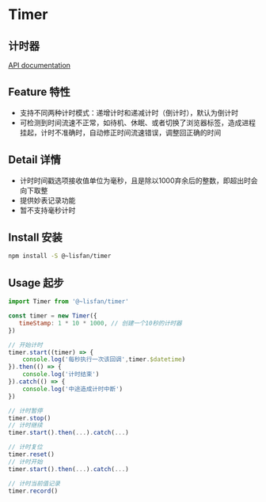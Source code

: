 # Timer

## 计时器

[API documentation](https://lisfan.github.io/timer/)

## Feature 特性

- 支持不同两种计时模式：递增计时和递减计时（倒计时），默认为倒计时
- 可检测到时间流速不正常，如待机、休眠、或者切换了浏览器标签，造成进程挂起，计时不准确时，自动修正时间流速错误，调整回正确的时间

## Detail 详情

- 计时时间戳选项接收值单位为毫秒，且是除以1000弃余后的整数，即超出时会向下取整
- 提供妙表记录功能
- 暂不支持毫秒计时

## Install 安装

```bash
npm install -S @~lisfan/timer
```

## Usage 起步

```js
import Timer from '@~lisfan/timer'

const timer = new Timer({
   timeStamp: 1 * 10 * 1000, // 创建一个10秒的计时器
})

// 开始计时
timer.start((timer) => {
    console.log('每秒执行一次该回调',timer.$datetime)
}).then(() => {
    console.log('计时结束')
}).catch(() => {
    console.log('中途造成计时中断')
})

// 计时暂停
timer.stop()
// 计时继续
timer.start().then(...).catch(...)

// 计时复位
timer.reset()
// 计时开始
timer.start().then(...).catch(...)

// 计时当前值记录
timer.record()

```
